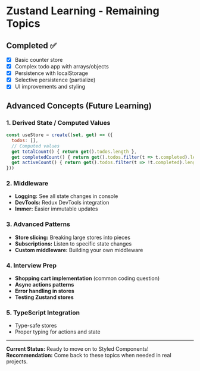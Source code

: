 # Zustand Learning - Remaining Topics

## Completed ✅
- [x] Basic counter store
- [x] Complex todo app with arrays/objects
- [x] Persistence with localStorage
- [x] Selective persistence (partialize)
- [x] UI improvements and styling

## Advanced Concepts (Future Learning)

### 1. Derived State / Computed Values
```javascript
const useStore = create((set, get) => ({
  todos: [],
  // Computed values
  get totalCount() { return get().todos.length },
  get completedCount() { return get().todos.filter(t => t.completed).length },
  get activeCount() { return get().todos.filter(t => !t.completed).length }
}))
```

### 2. Middleware
- **Logging:** See all state changes in console
- **DevTools:** Redux DevTools integration
- **Immer:** Easier immutable updates

### 3. Advanced Patterns
- **Store slicing:** Breaking large stores into pieces
- **Subscriptions:** Listen to specific state changes
- **Custom middleware:** Building your own middleware

### 4. Interview Prep
- **Shopping cart implementation** (common coding question)
- **Async actions patterns**
- **Error handling in stores**
- **Testing Zustand stores**

### 5. TypeScript Integration
- Type-safe stores
- Proper typing for actions and state

---

**Current Status:** Ready to move on to Styled Components! 
**Recommendation:** Come back to these topics when needed in real projects.